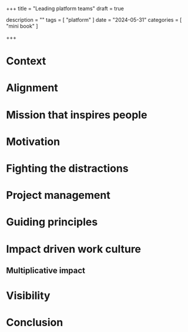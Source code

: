 +++
title = "Leading platform teams"
draft = true

description = ""
tags = [
    "platform"
]
date = "2024-05-31"
categories = [
    "mini book"
]

+++

# Context

# Alignment

# Mission that inspires people

# Motivation

# Fighting the distractions

# Project management

# Guiding principles

# Impact driven work culture

## Multiplicative impact

# Visibility


# Conclusion
